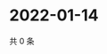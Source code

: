 # 2022-01-14

共 0 条

<!-- BEGIN WEIBO -->
<!-- 最后更新时间 Fri Jan 14 2022 00:19:24 GMT+0800 (China Standard Time) -->

<!-- END WEIBO -->
